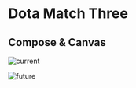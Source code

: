 # Dota Match Three
## Compose & Canvas

![current](https://sun9-59.userapi.com/impg/vjcUNsK53uH3kTp3SnxafG0cXtfqDdMxNv65eQ/Ag94C_0liXo.jpg?size=360x800&quality=95&sign=3b64e0f750006a10c9fee8745ddd0674&type=album)

![future](https://sun9-35.userapi.com/impg/sr3kn0cRMd0GlnF_lTj8WQ_YLlCSq87CvfKzzg/oFJ7EL7cq_w.jpg?size=720x1600&quality=95&sign=595d592abb15ea1e356a7347c5f6f88a&type=album)

